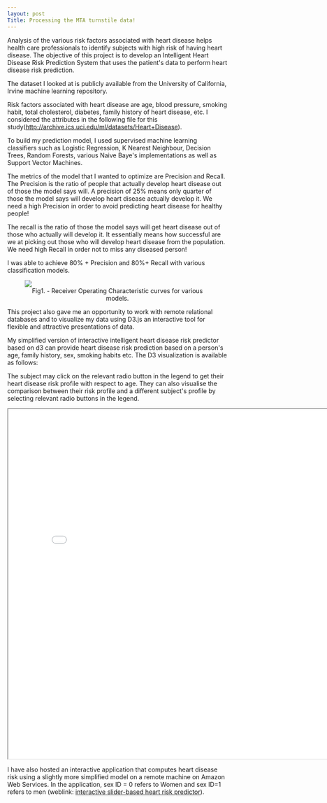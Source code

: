 ```yaml
---
layout: post
Title: Processing the MTA turnstile data!
---
```


<style>
   img {
       display: block;
       margin: auto;
   }
</style>


Analysis of the various risk factors associated with heart disease helps health care professionals to identify subjects with high risk of having heart disease. 
The objective of this project is to develop an Intelligent Heart Disease Risk Prediction System that uses the patient's data to perform heart disease risk prediction.

The dataset I looked at is publicly available from the University of California, Irvine machine learning repository.

Risk factors associated with heart disease are age, blood pressure, smoking habit, total cholesterol, diabetes, family history of heart disease, etc. I considered the attributes in the following file for this study(http://archive.ics.uci.edu/ml/datasets/Heart+Disease).

To build my prediction model, I used supervised machine learning classifiers such as Logistic Regression, K Nearest Neighbour, Decision Trees, Random Forests, various Naive Baye's implementations as well as Support Vector Machines.

The metrics of the model that I wanted to optimize are Precision and Recall. The Precision is the ratio of people that actually develop heart disease out of those the model says will. A precision of 25% means only quarter of those the model says will develop heart disease actually develop it. We need a high Precision in order to avoid predicting heart disease for healthy people!

The recall is the ratio of those the model says will get heart disease out of those who actually will develop it. It essentially means how successful are we at picking out those who will develop heart disease from the population. We need high Recall in order not to miss any diseased person!

I was able to achieve 80% + Precision and 80%+ Recall with various classification models.

<figure>
   <img src="{{ site.baseurl }}/images/mcnulty_roc_curves_for_various_models.png">
  <figcaption style="text-align:center;">Fig1. - Receiver Operating Characteristic curves for various models.</figcaption>
</figure>

This project also gave me an opportunity to work with remote relational databases and to visualize my data using D3.js an interactive tool for flexible and attractive presentations of data.

My simplified version of interactive intelligent heart disease risk predictor based on d3 can provide heart disease risk prediction based on a person's age, family history, sex, smoking habits etc. The D3 visualization is available as follows:


The subject may click on the relevant radio button in the legend to get their heart disease risk profile with respect to age. They can also visualise the comparison between their risk profile and a different subject's profile by selecting relevant radio buttons in the legend.  

<iframe src="{{ site.baseurl }}/images/html/indextest4.html" width="800" height="800" scrolling="yes"></iframe>


I have also hosted an interactive application that computes heart disease risk using a slightly more simplified model on a remote machine on Amazon Web Services. In the application, sex ID = 0 refers to Women and sex ID=1 refers to men (weblink: [interactive slider-based heart risk predictor](http://54.149.139.144/)).
